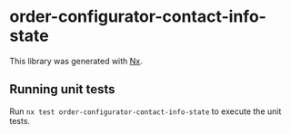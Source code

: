 # order-configurator-contact-info-state

This library was generated with [Nx](https://nx.dev).

## Running unit tests

Run `nx test order-configurator-contact-info-state` to execute the unit tests.
